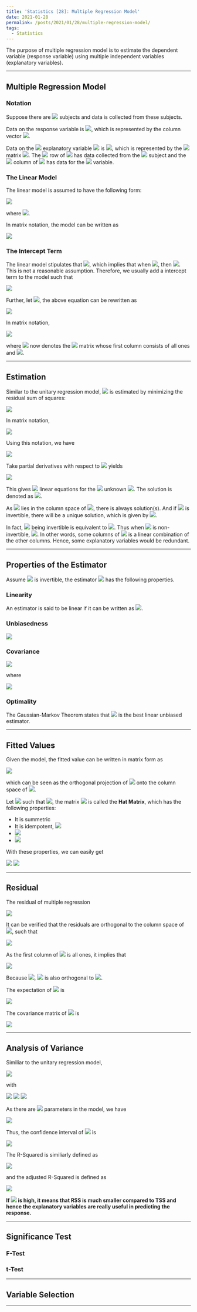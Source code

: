 ```yaml
---
title: 'Statistics [28]: Multiple Regression Model'
date: 2021-01-28
permalink: /posts/2021/01/28/multiple-regression-model/
tags:
  - Statistics
---
```


The purpose of multiple regression model is to estimate the dependent variable (response variable) using multiple independent variables (explanatory variables).

---
## Multiple Regression Model

### Notation
Suppose there are <img src="https://render.githubusercontent.com/render/math?math=n"> subjects and data is collected from these subjects. 

Data on the response variable is <img src="https://render.githubusercontent.com/render/math?math=y_1,y_2,...,y_n">, which is represented by the column vector <img src="https://render.githubusercontent.com/render/math?math=Y=(y_1,y_2,...,y_n)^T">. 

Data on the <img src="https://render.githubusercontent.com/render/math?math=j\text{th}\,(j=1,2,...,p)"> explanatory variable <img src="https://render.githubusercontent.com/render/math?math=x_j"> is <img src="https://render.githubusercontent.com/render/math?math=x_{1j},x_{2j},...,x_{nj}">, which is represented by the <img src="https://render.githubusercontent.com/render/math?math=n\times p"> matrix <img src="https://render.githubusercontent.com/render/math?math=X">. The <img src="https://render.githubusercontent.com/render/math?math=i\text{th}"> row of <img src="https://render.githubusercontent.com/render/math?math=X"> has data collected from the <img src="https://render.githubusercontent.com/render/math?math=i\text{th}"> subject and the <img src="https://render.githubusercontent.com/render/math?math=j\text{th}"> column of <img src="https://render.githubusercontent.com/render/math?math=X"> has data for the <img src="https://render.githubusercontent.com/render/math?math=j\text{th}"> variable.

### The Linear Model
The linear model is assumed to have the following form:

<img src="https://render.githubusercontent.com/render/math?math=y_i = \beta_1x_{i1} %2B \beta_2x_{i2} %2B \cdots %2B \beta_px_{ip}%2B e_i,\ \ i=1,2,...,n">

where <img src="https://render.githubusercontent.com/render/math?math=e_i \sim N(0,\sigma^2)">.

In matrix notation, the model can be written as 

<img src="https://render.githubusercontent.com/render/math?math=Y = X\beta %2B e">

### The Intercept Term
The linear model stipulates that <img src="https://render.githubusercontent.com/render/math?math=E(y_i) = \beta_1x_{i1} %2B \beta_2x_{i2} %2B \cdots %2B \beta_px_{ip}">, which implies that when <img src="https://render.githubusercontent.com/render/math?math=x_{i1}=x_{i2}=\cdots = x_{ip}=0">, then <img src="https://render.githubusercontent.com/render/math?math=E(y_i)=0">. This is not a reasonable assumption. Therefore, we usually add a intercept term to the model such that 

<img src="https://render.githubusercontent.com/render/math?math=E(y_i) = \beta_0 %2B \beta_1x_{i1} %2B \beta_2x_{i2} %2B \cdots %2B \beta_px_{ip}">

Further, let <img src="https://render.githubusercontent.com/render/math?math=x_{i0}=1">, the above equation can be rewritten as 

<img src="https://render.githubusercontent.com/render/math?math=E(y_i) =\beta_0x_{i0}%2B \beta_1x_{i1} %2B \beta_2x_{i2} %2B \cdots %2B \beta_px_{ip}">

In matrix notation,

<img src="https://render.githubusercontent.com/render/math?math=Y = X\beta %2B e">

where <img src="https://render.githubusercontent.com/render/math?math=X"> now denotes the <img src="https://render.githubusercontent.com/render/math?math=n\times (p%2B 1)"> matrix whose first column consists of all ones and <img src="https://render.githubusercontent.com/render/math?math=\beta = (\beta_0,beta_1,...\beta_p)^T">.

---
## Estimation
Similar to the unitary regression model, <img src="https://render.githubusercontent.com/render/math?math=\beta"> is estimated by minimizing the residual sum of squares:

<img src="https://render.githubusercontent.com/render/math?math=S(\beta) = {\displaystyle \sum_{i=1}^n(y_i-\beta_0-beta_1x_{i1}-\cdots -\beta_px_{ip})^2}">

In matrix notation,

<img src="https://render.githubusercontent.com/render/math?math=S(\beta) = \left\|Y-X\beta\right\|^2">

Using this notation, we have 

<img src="https://render.githubusercontent.com/render/math?math=S(\beta) = (Y-X\beta)^T(Y-X\beta) = Y^TY - 2\beta^TX^TY %2B \beta^TX^TX\beta">

Take partial derivatives with respect to <img src="https://render.githubusercontent.com/render/math?math=\beta_i"> yields

<img src="https://render.githubusercontent.com/render/math?math=\nabla S(\beta) = 2X^TX\beta - 2X^TY = 0 \Rightarrow X^TX\beta = X^TY">

This gives <img src="https://render.githubusercontent.com/render/math?math=p"> linear equations for the <img src="https://render.githubusercontent.com/render/math?math=p"> unknown <img src="https://render.githubusercontent.com/render/math?math=\beta_i,i=1,2,...,p">. The solution is denoted as <img src="https://render.githubusercontent.com/render/math?math=\hat{\beta} = (\hat{\beta}_1,\hat{\beta}_2,...,\hat{\beta}_p)^T">.

As <img src="https://render.githubusercontent.com/render/math?math=X^TY"> lies in the column space of <img src="https://render.githubusercontent.com/render/math?math=X^T">, there is always solution(s). And if <img src="https://render.githubusercontent.com/render/math?math=X^TX"> is invertible, there will be a unique solution, which is given by <img src="https://render.githubusercontent.com/render/math?math=\hat{\beta} = (X^TX)^{-1}X^TY">.

In fact, <img src="https://render.githubusercontent.com/render/math?math=X^TX"> being invertible is equivalent to <img src="https://render.githubusercontent.com/render/math?math=\text{rank}(X) = p%2B 1">. Thus when <img src="https://render.githubusercontent.com/render/math?math=X^TX"> is non-invertible, <img src="https://render.githubusercontent.com/render/math?math=\text{rank}(X) < p%2B 1">. In other words, some columns of <img src="https://render.githubusercontent.com/render/math?math=X"> is a linear combination of the other columns. Hence, some explanatory variables would be redundant. 

---
## Properties of the Estimator
Assume <img src="https://render.githubusercontent.com/render/math?math=X^TX"> is invertible, the estimator <img src="https://render.githubusercontent.com/render/math?math=\hat{\beta}"> has the following properties.

### Linearity 
An estimator is said to be linear if it can be written as <img src="https://render.githubusercontent.com/render/math?math=AY">.

### Unbiasedness
<img src="https://render.githubusercontent.com/render/math?math=E(\hat{\beta}) = E((X^TX)^{-1}X^TY) = (X^TX)^{-1}X^TE(Y) = (X^TX)^{-1}X^TX\beta = \beta">

### Covariance
<img src="https://render.githubusercontent.com/render/math?math=cov(\hat{\beta}) = cov((X^TX)^{-1}X^TY) = (X^TX)^{-1}X^Tcov(Y)X(X^TX)^{-1} = \sigma^2(X^TX)^{-1}">

where 

<img src="https://render.githubusercontent.com/render/math?math=cov(Y) = E[(Y-E(Y))(Y-E(Y))^T] = E[(X\beta%2B e - X\beta)(X\beta%2B e - X\beta)^T] = \sigma^2I">

### Optimality
The Gaussian-Markov Theorem states that <img src="https://render.githubusercontent.com/render/math?math=\beta"> is the best linear unbiased estimator.


---
## Fitted Values
Given the model, the fitted value can be written in matrix form as

<img src="https://render.githubusercontent.com/render/math?math=\hat{Y} = X\hat{\beta} = X(X^TX)^{-1}X^TY">

which can be seen as the orthogonal projection of <img src="https://render.githubusercontent.com/render/math?math=Y"> onto the column space of <img src="https://render.githubusercontent.com/render/math?math=X">.

Let <img src="https://render.githubusercontent.com/render/math?math=H = X(X^TX)^{-1}X^T"> such that <img src="https://render.githubusercontent.com/render/math?math=\hat{Y} = HY">, the matrix <img src="https://render.githubusercontent.com/render/math?math=H"> is called the __Hat Matrix__, which has the following properties:
- It is summetric
- It is idempotent, <img src="https://render.githubusercontent.com/render/math?math=H^2=H"> 
- <img src="https://render.githubusercontent.com/render/math?math=HX=X">
- <img src="https://render.githubusercontent.com/render/math?math=\text{rank}(H) = \text{rank}(X)">  

With these properties, we can easily get

<img src="https://render.githubusercontent.com/render/math?math=E(\hat{Y}) = E(HY) = HE(Y) = HX\beta = X\beta = E(Y)">

<img src="https://render.githubusercontent.com/render/math?math=cov(\hat{Y}) = cov(HY) = Hcov(Y)H^T = \sigma^2H"> 

---
## Residual
The residual of multiple regression

<img src="https://render.githubusercontent.com/render/math?math=\hat{e} = Y - \hat{Y} = (I-H)Y"> 

It can be verified that the residuals are orthogonal to the column space of <img src="https://render.githubusercontent.com/render/math?math=X">, such that

<img src="https://render.githubusercontent.com/render/math?math=\hat{e}^TX = ((I-H)Y)^TX = Y^T(I-H)X = Y^T(X-HX) = 0"> 

As the first column of <img src="https://render.githubusercontent.com/render/math?math=X"> is all ones, it implies that 

<img src="https://render.githubusercontent.com/render/math?math={\displaystyle \sum_{i=1}^n\hat{e}_i = 0}">

Because <img src="https://render.githubusercontent.com/render/math?math=\hat{Y} = X\hat{\beta}">, <img src="https://render.githubusercontent.com/render/math?math=\hat{e}"> is also orthogonal to <img src="https://render.githubusercontent.com/render/math?math=\hat{Y}">.

The expectation of <img src="https://render.githubusercontent.com/render/math?math=\hat{e}"> is 

<img src="https://render.githubusercontent.com/render/math?math=E(\hat{e}) = E((I-H)Y) = (I-H)E(Y) = (I-H)X\beta = (X-HX)\beta=0"> 

The covariance matrix of <img src="https://render.githubusercontent.com/render/math?math=\hat{e}"> is 

<img src="https://render.githubusercontent.com/render/math?math=cov(\hat{e}) = cov((I-H)Y) = (I-H)cov(Y)(I-H) = \sigma^2(I-H)"> 

---
## Analysis of Variance
Similiar to the unitary regression model, 

<img src="https://render.githubusercontent.com/render/math?math={\displaystyle \sum_{i=1}^n(y_i-\bar{y})^2 = \sum_{i=1}^n(\hat{y}_i-\bar{y})^2 %2B \sum_{i=1}^n(y_i-\hat{y}_i)^2} \Rightarrow \text{TSS} = \text{RegSS} %2B \text{RSS}"> 

with

<img src="https://render.githubusercontent.com/render/math?math=\text{TSS} = {\displaystyle \sum_{i=1}^n(y_i-\bar{y})^2} "> 

<img src="https://render.githubusercontent.com/render/math?math=\text{RSS} = {\displaystyle \sum_{i=1}^n(y_i-\hat{y})^2} ">

<img src="https://render.githubusercontent.com/render/math?math=\text{RegSS} = {\displaystyle \sum_{i=1}^n(\hat{y}_i-\bar{y})^2} "> 

As there are <img src="https://render.githubusercontent.com/render/math?math=p%2B 1"> parameters in the model, we have

<img src="https://render.githubusercontent.com/render/math?math=\dfrac{\text{RSS}}{\sigma^2}\sim \chi^2(n-p-1)">

Thus, the confidence interval of <img src="https://render.githubusercontent.com/render/math?math=\sigma^2"> is 

<img src="https://render.githubusercontent.com/render/math?math=\left[\dfrac{\text{RSS}}{\chi^2_{1-\alpha\text{/}2}(n-p-1)},\dfrac{\text{RSS}}{\chi^2_{\alpha\text{/}2}(n-p-1)}\right]"> 

The R-Squared is similiarly defined as

<img src="https://render.githubusercontent.com/render/math?math=R^2 = \dfrac{\text{RegSS}}{\text{TSS}} = 1 - \dfrac{\text{RSS}}{\text{TSS}}"> 

and the adjusted R-Squared is defined as

<img src="https://render.githubusercontent.com/render/math?math=R_a^2 =1 - \dfrac{\text{RSS}/(n-p-1)}{\text{TSS}/(n-1)}"> 

__If <img src="https://render.githubusercontent.com/render/math?math=R^2"> is high, it means that RSS is much smaller compared to TSS and hence the explanatory variables are really useful in predicting the response.__

---
## Significance Test
### F-Test

### t-Test

---
## Variable Selection


---
